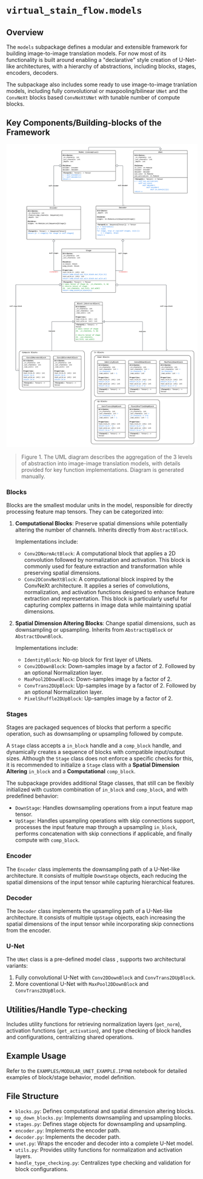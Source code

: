 # `virtual_stain_flow.models`

## Overview

The `models` subpackage defines a modular and extensible framework for building image-to-image translation models. 
For now most of its functionality is built around enabling a "declarative" style creation of U-Net-like architectures, 
with a hierarchy of abstractions, including blocks, stages, encoders, decoders.

The subpackage also includes some ready to use image-to-image tranlation models,
including fully convolutional or maxpooling/bilinear `UNet` and the `ConvNeXt` blocks based `ConvNeXtUNet` with tunable number of compute blocks. 

## Key Components/Building-blocks of the Framework

![UML Diagram](assets/ModelsModuleUML.png)
> Figure 1. The UML diagram describes the aggregation of the 3 levels of abstraction into image-image translation models, 
with details provided for key function implementations. Diagram is generated manually.

### Blocks
Blocks are the smallest modular units in the model, responsible for directly processing feature map tensors. They can be categorized into:

1. **Computational Blocks**: Preserve spatial dimensions while potentially altering the number of channels. Inherits directly from `AbstractBlock`.

    Implementations include:
    - `Conv2DNormActBlock`: A computational block that applies a 2D convolution followed by normalization and activation. 
    This block is commonly used for feature extraction and transformation while preserving spatial dimensions.   
    - `Conv2DConvNeXtBlock`: A computational block inspired by the ConvNeXt architecture. 
    It applies a series of convolutions, normalization, and activation functions designed to enhance feature extraction and representation. 
    This block is particularly useful for capturing complex patterns in image data while maintaining spatial dimensions.

2. **Spatial Dimension Altering Blocks**: Change spatial dimensions, such as downsampling or upsampling. 
Inherits from `AbstractUpBlock` or `AbstractDownBlock`.

    Implementations include:
    - `IdentityBlock`: No-op block for first layer of UNets.
    - `Conv2DDownBlock`: Down-samples image by a factor of 2. Followed by an optional Normalization layer.
    - `MaxPool2DDownBlock`: Down-samples image by a factor of 2.
    - `ConvTrans2DUpBlock`: Up-samples image by a factor of 2. Followed by an optional Normalization layer.
    - `PixelShuffle2DUpBlock`: Up-samples image by a factor of 2. 

### Stages
Stages are packaged sequences of blocks that perform a specific operation, 
such as downsampling or upsampling followed by compute. 

A `Stage` class accepts a `in_block` handle and a `comp_block` handle, 
and dynamically creates a sequence of blocks with compatible input/output sizes. 
Although the `Stage` class does not enforce a specific checks for this,
it is recommended to initialize a `Stage` class with a **Spatial Dimension Altering** `in_block` and a **Computational** `comp_block`.

The subpackage provides additional Stage classes, that still can be flexibly initialized with custom combination of `in_block` and `comp_block`, and with predefined behavior:
- `DownStage`: Handles downsampling operations from a input feature map tensor.
- `UpStage`: Handles upsampling operations with skip connections support,
processes the input feature map through a upsampling `in_block`, performs concatenation with skip connections if applicable, and finally compute with `comp_block`. 

### Encoder
The `Encoder` class implements the downsampling path of a U-Net-like architecture. 
It consists of multiple `DownStage` objects, each reducing the spatial dimensions of the input tensor while capturing hierarchical features.

### Decoder
The `Decoder` class implements the upsampling path of a U-Net-like architecture. 
It consists of multiple `UpStage` objects, each increasing the spatial dimensions of the input tensor while incorporating skip connections from the encoder.

### U-Net
The `UNet` class is a pre-defined model class , supports two architectural variants:
1. Fully convolutional U-Net with `Conv2DDownBlock` and `ConvTrans2DUpBlock`.
2. More coventional U-Net with `MaxPool2DDownBlock` and `ConvTrans2DUpBlock`.

## Utilities/Handle Type-checking
Includes utility functions for retrieving normalization layers (`get_norm`), 
activation functions (`get_activation`), and type checking of block handles and configurations, centralizing shared operations.

## Example Usage
Refer to the `EXAMPLES/MODULAR_UNET_EXAMPLE.IPYNB` notebook for detailed examples of block/stage behavior, model definition. 

## File Structure
- `blocks.py`: Defines computational and spatial dimension altering blocks.
- `up_down_blocks.py`: Implements downsampling and upsampling blocks.
- `stages.py`: Defines stage objects for downsampling and upsampling.
- `encoder.py`: Implements the encoder path.
- `decoder.py`: Implements the decoder path.
- `unet.py`: Wraps the encoder and decoder into a complete U-Net model.
- `utils.py`: Provides utility functions for normalization and activation layers.
- `handle_type_checking.py`: Centralizes type checking and validation for 
block configurations.